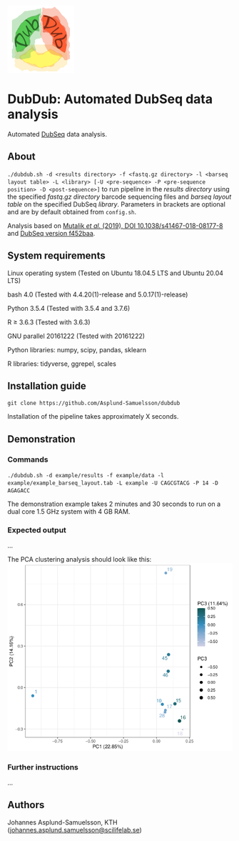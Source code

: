 ![alt text](dubdub.png "DubDub")

# DubDub: Automated DubSeq data analysis

Automated [DubSeq](https://github.com/psnovichkov/DubSeq) data analysis.


## About

`./dubdub.sh -d <results directory> -f <fastq.gz directory> -l <barseq layout table> -L <library> [-U <pre-sequence> -P <pre-sequence position> -D <post-sequence>]` to run pipeline in the _results directory_ using the specified _fastq.gz directory_ barcode sequencing files and _barseq layout table_ on the specified DubSeq _library_. Parameters in brackets are optional and are by default obtained from `config.sh`.

Analysis based on [Mutalik _et al._ (2019), DOI 10.1038/s41467-018-08177-8](https://www.nature.com/articles/s41467-018-08177-8) and [DubSeq version f452baa](https://github.com/psnovichkov/DubSeq/commit/f452baab7d9c9e56150803962dc755a5a39b78fd).


## System requirements

Linux operating system (Tested on Ubuntu 18.04.5 LTS and Ubuntu 20.04 LTS)

bash 4.0 (Tested with 4.4.20(1)-release and 5.0.17(1)-release)

Python 3.5.4 (Tested with 3.5.4 and 3.7.6)

R ≥ 3.6.3 (Tested with 3.6.3)

GNU parallel 20161222 (Tested with 20161222)

Python libraries: numpy, scipy, pandas, sklearn

R libraries: tidyverse, ggrepel, scales


## Installation guide

```
git clone https://github.com/Asplund-Samuelsson/dubdub
```

Installation of the pipeline takes approximately X seconds.


## Demonstration

### Commands

`./dubdub.sh -d example/results -f example/data -l example/example_barseq_layout.tab -L example -U CAGCGTACG -P 14 -D AGAGACC`

The demonstration example takes 2 minutes and 30 seconds to run on a dual core 1.5 GHz system with 4 GB RAM.

### Expected output

...

The PCA clustering analysis should look like this:
![Example PCA](example/example_PCA.png)

### Further instructions

...

## Authors

Johannes Asplund-Samuelsson, KTH (johannes.asplund.samuelsson@scilifelab.se)
